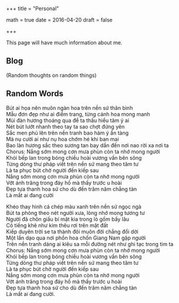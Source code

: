 +++
title = "Personal"

math = true
date = 2016-04-20
draft = false

+++

This page will have much information about me. 

## Blog
(Random thoughts on random things)


## Random Words
Bút ai họa nên muôn ngàn hoa trên nền sứ thân bình  
Mẫu đơn đẹp như ai điểm trang, từng cánh hoa mong manh  
Mùi đàn hương thoáng qua để ta thấu hiểu tâm ý ai  
Nét bút lướt nhanh theo tay ta sao chợt đứng yên  
Sắc men phủ lên trên nền tranh bao hàm ý ẩn tàng  
Mà nụ cười ai như nụ hoa chớm hé khi ban mai  
Bao làn hương sắc theo sương tan bay dần đến nơi nao rời xa nơi ta  
Chorus: Nắng sớm mong cơn mưa phùn còn ta nhớ mong người  
Khói bếp lan trong bóng chiều hoài vương vấn bên sông  
Từng dòng thư pháp viết trên nền sứ mang theo tâm tư  
Là ta phục bút chờ người đến kiếp sau  
Nắng sớm mong cơn mưa phùn còn ta nhớ mong người  
Vớt ánh trăng trong đáy hồ mà thấy trước u hoài  
Đẹp tựa thanh hoa sứ cho dù đến trăm năm chẳng tàn  
Là mắt ai đang cười  

Khéo thay hình cá chép màu xanh trên nền sứ ngọc ngà  
Bút ta phỏng theo nét người xưa, lòng nhớ mong tương tư   
Người đã chôn giấu bí mật kia trong lò gốm bấy lâu  
Có tiếng khẽ như kim thêu rơi trên mặt đất  
Kiếp duyên trời se ta thành đôi muôn đời chẳng đổi dời  
Một lần dạo qua nơi phồn hoa chốn Giang Nam gặp người  
Trên nền tranh dáng ai kiêu sa mỗi đường nét như ghi tạc trong tim ta  
Chorus: Nắng sớm mong cơn mưa phùn còn ta nhớ mong người  
Khói bếp lan trong bóng chiều hoài vương vấn bên sông  
Từng dòng thư pháp viết trên nền sứ mang theo tâm tư  
Là ta phục bút chờ người đến kiếp sau  
Nắng sớm mong cơn mưa phùn còn ta nhớ mong người  
Vớt ánh trăng trong đáy hồ mà thấy trước u hoài  
Đẹp tựa thanh hoa sứ cho dù đến trăm năm chẳng tàn  
Là mắt ai đang cười.  

